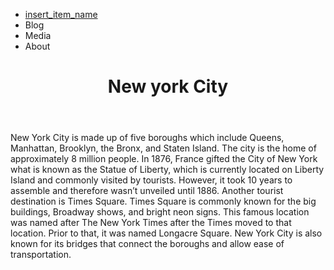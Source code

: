 <!DOCTYPE html>
<html>
  <head>
    <link rel="stylesheet" href="style.css">
  </head>
  <body>   
    <nav>
      <ul>
        <li><a href="#item_name">insert_item_name</a></li>
        <li>Blog</li>
        <li>Media</li>
        <li>About</li>
      </ul>
    </nav>
    <header>
      <h1>New york City</h1>
    </header>
    <main>
      <section id="Blog">
        <!-- Blog content to come! -->
        <article>
          <p>New York City is made up of five boroughs which include Queens, Manhattan, Brooklyn, the Bronx, and Staten Island. The city is the home of approximately 8 million people. In 1876, France gifted the City of New York what is known as the Statue of Liberty, which is currently located on Liberty Island and commonly visited by tourists. However, it took 10 years to assemble and therefore wasn’t unveiled until 1886. Another tourist destination is Times Square. Times Square is commonly known for the big buildings, Broadway shows, and bright neon signs. This famous location was named after The New York Times after the Times moved to that location. Prior to that, it was named Longacre Square. New York City is also known for its bridges that connect the boroughs and allow ease of transportation.</p>
        </article>
      </section>
    </main>

     
     
     
  </body>
</html>
